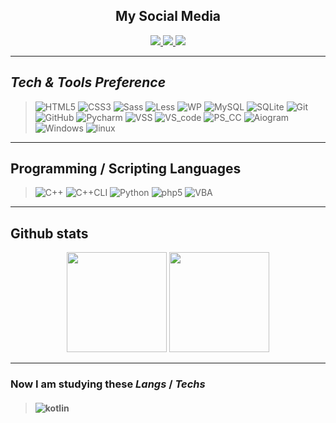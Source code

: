 <div id="header" align="center">
    <div id="badges">
    <h2><b>My Social Media</b></h2>
    <a href="https://vk.com/indydevlp">
        <img src="https://img.shields.io/badge/vkontakte-white?style=for-the-badge&logo=vk&logoColor=blue"/>
    </a>
    <a href="https://ru.stackoverflow.com/users/434611/mel">
        <img src="https://img.shields.io/badge/stackoverflow-black?style=for-the-badge&logo=stackoverflow"/>
    </a>
    <a href="https://t.me/meldevlp">
        <img src="https://img.shields.io/badge/telegram-white?style=for-the-badge&logo=telegram"/>
    </a>
    </div>
</div>

<hr>

## ___Tech & Tools Preference___

> ![HTML5](https://img.shields.io/badge/-HTML5-%23E44D27?style=flat-square&logo=html5&logoColor=ffffff)
![CSS3](https://img.shields.io/badge/-CSS3-%231572B6?style=flat-square&logo=css3)
![Sass](https://img.shields.io/badge/-Sass-%23CC6699?style=flat-square&logo=sass&logoColor=ffffff)
![Less](https://img.shields.io/badge/-Less-1b385c?style=flat-square&logo=less&logoColor=%1b385c) 
![WP](https://img.shields.io/badge/-Wordpress-blue?style=flat-square&logo=wordpress&logoColor=%23ffffff)
![MySQL](https://img.shields.io/badge/-MySQL-F29111?style=flat&logo=mysql&logoColor=FFFFFF)
![SQLite](https://img.shields.io/badge/-SQLite-blue?style=flat-square&logo=sqlite&logoColor=003b57&labelColor=008dd0&color=8fd4f3)
![Git](https://img.shields.io/badge/-Git-%23F05032?style=flat-square&logo=git&logoColor=%23ffffff)
![GitHub](https://img.shields.io/badge/-GitHub-181717?style=flat-square&logo=github)
![Pycharm](https://img.shields.io/badge/-Pycharm-white?style=flat-square&logo=pycharm&logoColor=000)
![VSS](https://img.shields.io/badge/-Visual%20Studio-6a207b?style=flat-square&logo=visual-studio&logoColor=ffffff)
![VS_code](https://img.shields.io/badge/-VS%20Code-blue?style=flat-square&logo=visualstudiocode&logoColor=%23ffffff)
![PS_CC](https://img.shields.io/badge/-Adobe%20Photoshop%20CC-0078D6?style=flat-square&logo=Adobe-Photoshop&logoColor=0a033e)
![Aiogram](https://img.shields.io/badge/-Aiogram-green?style=flat-square&logo=python&labelColor=blue&color=blue&logoColor=yellow)
![Windows](https://img.shields.io/badge/Windows-0078D6?style=flat-square&logo=Windows)
![linux](https://img.shields.io/badge/Linux-white?style=flat-square&logo=linux&logoColor=000000)


___


## __Programming / Scripting Languages__

>![C++](https://img.shields.io/badge/C++-blue?style=flat-square&logo=cplusplus&logoColor=ffffff)
![C++CLI](https://img.shields.io/badge/C++/CLI-6a207b?style=flat-square&logo=cplusplus&logoColor=ffffff)
![Python](https://img.shields.io/badge/Python-3776AB?style=flat-square&logo=python&logoColor=ffffff)
![php5](https://img.shields.io/badge/PHP5-4f5b93?style=flat-square&logo=php&logoColor=ffffff)
![VBA](https://img.shields.io/badge/-VBA(Excel)-black?style=flat-square&logo=MicrosoftExcel&logoColor=00f900)

___
## __Github stats__
<div align="center">
  <img height="160em" src="https://github-readme-stats.vercel.app/api?username=indydevlp&layout=compact&show_icons=true&theme=white&icon_color=2a84ea&hide_border=true&bg_color=00000000&text_color=2a84ea" />
  <img height="160em" src="https://github-readme-stats.vercel.app/api/top-langs/?username=indydevlp&layout=compact&theme=white&icon_color=2a84ea&hide_border=true&bg_color=00000000&text_color=2a84ea" />
</div>

___
### Now I am studying these *Langs* / *Techs*

>#### ![kotlin](https://img.shields.io/badge/Kotlin-white?style=flat-square&logo=kotlin&logoColor=magenta)

